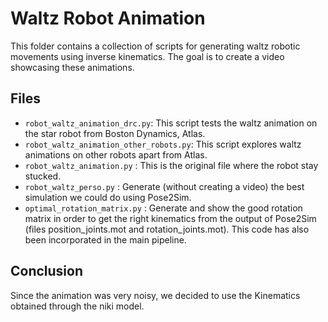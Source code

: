 # Waltz Robot Animation

This folder contains a collection of scripts for generating waltz robotic movements using inverse kinematics. The goal is to create a video showcasing these animations.

## Files

- `robot_waltz_animation_drc.py`: This script tests the waltz animation on the star robot from Boston Dynamics, Atlas.
- `robot_waltz_animation_other_robots.py`: This script explores waltz animations on other robots apart from Atlas.
- `robot_waltz_animation.py` : This is the original file where the robot stay stucked.
- `robot_waltz_perso.py` : Generate (without creating a video) the best simulation we could do using Pose2Sim.
- `optimal_rotation_matrix.py` : Generate and show the good rotation matrix in order to get the right kinematics from the output of Pose2Sim (files position_joints.mot and rotation_joints.mot). This code has also been incorporated in the main pipeline.

## Conclusion
Since the animation was very noisy, we decided to use the Kinematics obtained through the niki model.